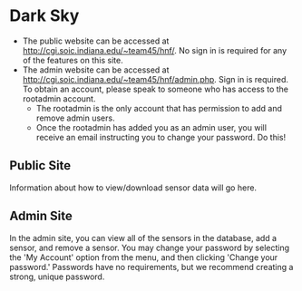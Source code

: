 # Dark Sky
* The public website can be accessed at http://cgi.soic.indiana.edu/~team45/hnf/. No sign in is required for any of the features on this site.
* The admin website can be accessed at http://cgi.soic.indiana.edu/~team45/hnf/admin.php. Sign in is required. To obtain an account, 
please speak to someone who has access to the rootadmin account. 
	* The rootadmin is the only account that has permission to add and remove admin users.
	* Once the rootadmin has added you as an admin user, you will receive an email instructing you to change your password. Do this!

## Public Site
Information about how to view/download sensor data will go here.

## Admin Site
In the admin site, you can view all of the sensors in the database, add a sensor, and remove a sensor.
You may change your password by selecting the 'My Account' option from the menu, and then clicking 'Change your password.' Passwords have no requirements, but we recommend creating a strong,  unique password.


